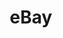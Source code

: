 ---
blog: http://www.ebay.com/stories/
codehost: https://github.com/https://github.com/ebay
facebook: https://www.facebook.com/eBay
font:
  myfonts: https://www.myfonts.com/fonts/linotype/univers/53-extended/
  name: Univers 53 Extended
guide: https://go.developer.ebay.com/logos
images:
- ebay-ar21.svg
- ebay-icon.svg
logohandle: ebay
sort: ebay
tags:
- ecommerce
title: eBay
twitter: https://x.com/eBay
website: https://www.ebay.com/
wikipedia: https://en.wikipedia.org/wiki/EBay
---